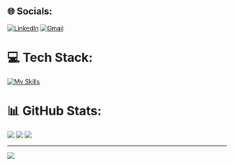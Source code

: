 
## 🌐 Socials:
[![LinkedIn](https://skillicons.dev/icons?i=linkedin)](https://linkedin.com/in/edris-moaven-ghafouri)
[![Gmail](https://skillicons.dev/icons?i=gmail)](mailto:sobhanmoavenghafouri@gmail.com)


# 💻 Tech Stack:
[![My Skills](https://skillicons.dev/icons?i=dotnet,cs,mongodb,postgres,mysql,redis,rabbitmq,kafka,docker,kubernetes,azure,prometheus,grafana,jenkins,git,rider,visualstudio,go,sqlite,postman,html,css,js,gitlab,github&perline=10)](https://skillicons.dev)

# 📊 GitHub Stats:
![](https://github-readme-stats.vercel.app/api?username=edrisym&theme=dark&hide_border=false&include_all_commits=false&count_private=false)
![](https://github-readme-streak-stats.herokuapp.com/?user=edrisym&theme=dark&hide_border=false)
![](https://github-readme-stats.vercel.app/api/top-langs/?username=edrisym&theme=dark&hide_border=false&include_all_commits=false&count_private=false&layout=compact)

---
[![](https://visitcount.itsvg.in/api?id=edrisym&icon=6&color=1)](https://visitcount.itsvg.in)

<!-- Proudly created with GPRM ( https://gprm.itsvg.in ) -->
